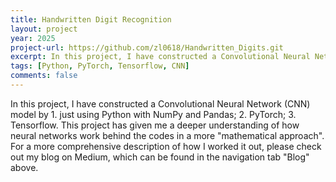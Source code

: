 ```yaml
---
title: Handwritten Digit Recognition
layout: project
year: 2025
project-url: https://github.com/zl0618/Handwritten_Digits.git
excerpt: In this project, I have constructed a Convolutional Neural Network (CNN) model by 1. just using Python with NumPy and Pandas; 2. PyTorch; 3. Tensorflow. This project has given me a deeper understanding of CNNs.
tags: [Python, PyTorch, Tensorflow, CNN]
comments: false
---
```

In this project, I have constructed a Convolutional Neural Network (CNN) model by 1. just using Python with NumPy and Pandas; 2. PyTorch; 3. Tensorflow. This project has given me a deeper understanding of how neural networks work behind the codes in a more "mathematical approach". For a more comprehensive description of how I worked it out, please check out my blog on Medium, which can be found in the navigation tab "Blog" above.  
